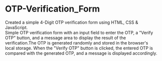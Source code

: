 # OTP-Verification_Form
Created a simple 4-Digit OTP verification form using HTML, CSS &amp; JavaScript.<br>
Simple OTP verification form with an input field to enter the OTP, a "Verify OTP" button, and a message area to display the result of the verification.The OTP is generated randomly and stored in the browser's local storage. When the "Verify OTP" button is clicked, the entered OTP is compared with the generated OTP, and a message is displayed accordingly. 
